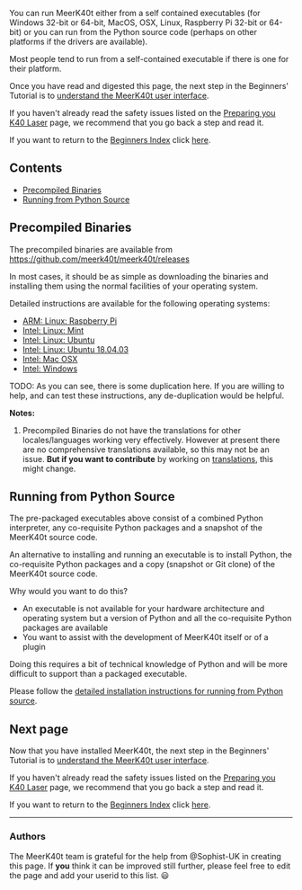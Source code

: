 You can run MeerK40t either from a self contained executables (for Windows 32-bit or 64-bit, MacOS, OSX, Linux, Raspberry Pi 32-bit or 64-bit) or you can run from the Python source code (perhaps on other platforms if the drivers are available).

Most people tend to run from a self-contained executable if there is one for their platform.

Once you have read and digested this page, the next step in the Beginners' Tutorial is to [understand the MeerK40t user interface](./Beginners:-3.-The-User-Interface).

If you haven't already read the safety issues listed on the [Preparing you K40 Laser](./Beginners:-1.-Preparing-your-K40-laser) page, we recommend that you go back a step and read it.

If you want to return to the [Beginners Index](./Beginners:-0.-Index) click [here](./Beginners:-0.-Index).

## Contents
* [Precompiled Binaries](#precompiled-binaries)
* [Running from Python Source](#running-from-python-source)

## Precompiled Binaries

The precompiled binaries are available from https://github.com/meerk40t/meerk40t/releases

In most cases, it should be as simple as downloading the binaries and installing them using the normal facilities of your operating system.

Detailed instructions are available for the following operating systems:
* [ARM: Linux: Raspberry Pi](./Install:-Raspberry-Pi)
* [Intel: Linux: Mint](./Install:-Linux-Mint)
* [Intel: Linux: Ubuntu](./Install:-Ubuntu-Linux)
* [Intel: Linux: Ubuntu 18.04.03](./Install:-Ubuntu-18.04.3)
* [Intel: Mac OSX](./Install:-Mac-OSX)
* [Intel: Windows](./Install:-Windows)

TODO: As you can see, there is some duplication here. If you are willing to help, and can test these instructions, any de-duplication would be helpful.

**Notes:**
1. Precompiled Binaries do not have the translations for other locales/languages working very effectively. However at present there are no comprehensive translations available, so this may not be an issue. **But if you want to contribute** by working on [translations](./Tech:-Foreign-Language-Translations), this might change.

## Running from Python Source
The pre-packaged executables above consist of a combined Python interpreter, any co-requisite Python packages and a snapshot of the MeerK40t source code.

An alternative to installing and running an executable is to install Python, the co-requisite Python packages and a copy (snapshot or Git clone) of the MeerK40t source code.

Why would you want to do this?
* An executable is not available for your hardware architecture and operating system but a version of Python and all the co-requisite Python packages are available
* You want to assist with the development of MeerK40t itself or of a plugin

Doing this requires a bit of technical knowledge of Python and will be more difficult to support than a packaged executable.

Please follow the [detailed installation instructions for running from Python source](./Install:-Running-from-source).

## Next page
Now that you have installed MeerK40t, the next step in the Beginners' Tutorial is to [understand the MeerK40t user interface](./Beginners:-3.-The-User-Interface).

If you haven't already read the safety issues listed on the [Preparing you K40 Laser](./Beginners:-1.-Preparing-your-K40-laser) page, we recommend that you go back a step and read it.

If you want to return to the [Beginners Index](./Beginners:-0.-Index) click [here](./Beginners:-0.-Index).

---
### Authors
The MeerK40t team is grateful for the help from @Sophist-UK in creating this page. If **you** think it can be improved still further, please feel free to edit the page and add your userid to this list. 😃